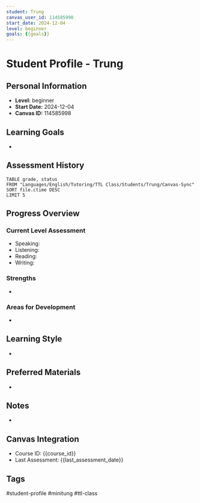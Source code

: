 ```yaml
---
student: Trung
canvas_user_id: 114585998
start_date: 2024-12-04
level: beginner
goals: {{goals}}
---
```


# Student Profile - Trung

## Personal Information
- **Level:** beginner
- **Start Date:** 2024-12-04
- **Canvas ID:** 114585998

## Learning Goals
- 

## Assessment History
```dataview
TABLE grade, status
FROM "Languages/English/Tutoring/TTL Class/Students/Trung/Canvas-Sync"
SORT file.ctime DESC
LIMIT 5
```

## Progress Overview
### Current Level Assessment
- Speaking: 
- Listening: 
- Reading: 
- Writing: 

### Strengths
- 

### Areas for Development
- 

## Learning Style
- 

## Preferred Materials
- 

## Notes
- 

## Canvas Integration
- Course ID: {{course_id}}
- Last Assessment: {{last_assessment_date}}

## Tags
#student-profile #minitung #ttl-class 